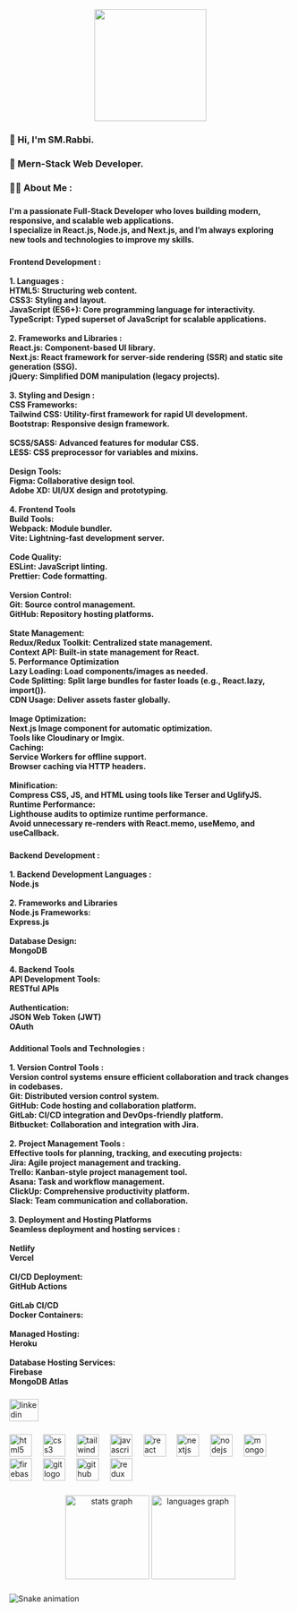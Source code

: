 <div align="center">
  <img height="200" src="https://camo.githubusercontent.com/bcbb03f97a8a3a6bab2158e456bc2541405d02b10be2ff73f7d182157e5d950a/68747470733a2f2f692e6962622e636f2e636f6d2f6d34576b7039592f6275696c642d6d65726e2d7765622d6170702d7573696e672d6e6f64652d6a732d657870726573732d6a732d72656163742d6a732d6e6578742d6a732d6d6f6e676f64622d7461696c77696e642d322e77656270"  />
</div>

###

<h3 align="left">👋 Hi, I'm SM.Rabbi.</h3>

###

<h3 align="left">🚀 Mern-Stack Web Developer.</h3>

###

<h3 align="left">🧑‍💻 About Me :</h3>

###

<h4 align="left">I'm a passionate Full-Stack Developer who loves building modern, responsive, and scalable web applications.<br>I specialize in React.js, Node.js, and Next.js, and I’m always exploring new tools and technologies to improve my skills.</h4>

###

<h4 align="left">Frontend Development : <br><br>1. Languages :<br>HTML5: Structuring web content.<br>CSS3: Styling and layout.<br>JavaScript (ES6+): Core programming language for interactivity.<br>TypeScript: Typed superset of JavaScript for scalable applications.<br><br>2. Frameworks and Libraries :<br>React.js: Component-based UI library.<br>Next.js: React framework for server-side rendering (SSR) and static site generation (SSG).<br>jQuery: Simplified DOM manipulation (legacy projects).<br><br>3. Styling and Design :<br>CSS Frameworks:<br>Tailwind CSS: Utility-first framework for rapid UI development.<br>Bootstrap: Responsive design framework.<br><br>SCSS/SASS: Advanced features for modular CSS.<br>LESS: CSS preprocessor for variables and mixins.<br><br>Design Tools:<br>Figma: Collaborative design tool.<br>Adobe XD: UI/UX design and prototyping.<br><br>4. Frontend Tools<br>Build Tools:<br>Webpack: Module bundler.<br>Vite: Lightning-fast development server.<br><br>Code Quality:<br>ESLint: JavaScript linting.<br>Prettier: Code formatting.<br><br>Version Control:<br>Git: Source control management.<br>GitHub: Repository hosting platforms.<br><br>State Management:<br>Redux/Redux Toolkit: Centralized state management.<br>Context API: Built-in state management for React.<br>5. Performance Optimization<br>Lazy Loading: Load components/images as needed.<br>Code Splitting: Split large bundles for faster loads (e.g., React.lazy, import()).<br>CDN Usage: Deliver assets faster globally.<br><br>Image Optimization:<br>Next.js Image component for automatic optimization.<br>Tools like Cloudinary or Imgix.<br>Caching:<br>Service Workers for offline support.<br>Browser caching via HTTP headers.<br><br>Minification:<br>Compress CSS, JS, and HTML using tools like Terser and UglifyJS.<br>Runtime Performance:<br>Lighthouse audits to optimize runtime performance.<br>Avoid unnecessary re-renders with React.memo, useMemo, and useCallback.</h4>

###

<h4 align="left">Backend Development :<br><br>1. Backend Development Languages :<br>Node.js<br><br>2. Frameworks and Libraries<br>Node.js Frameworks:<br>Express.js<br><br>Database Design:<br>MongoDB<br><br>4. Backend Tools<br>API Development Tools:<br>RESTful APIs<br><br>Authentication:<br>JSON Web Token (JWT)<br>OAuth</h4>

###

<h4 align="left">Additional Tools and Technologies : <br><br>1. Version Control Tools :<br>Version control systems ensure efficient collaboration and track changes in codebases.<br>Git: Distributed version control system.<br>GitHub: Code hosting and collaboration platform.<br>GitLab: CI/CD integration and DevOps-friendly platform.<br>Bitbucket: Collaboration and integration with Jira.<br><br>2. Project Management Tools :<br>Effective tools for planning, tracking, and executing projects:<br>Jira: Agile project management and tracking.<br>Trello: Kanban-style project management tool.<br>Asana: Task and workflow management.<br>ClickUp: Comprehensive productivity platform.<br>Slack: Team communication and collaboration.<br><br>3. Deployment and Hosting Platforms<br>Seamless deployment and hosting services :<br><br>Netlify<br>Vercel<br><br>CI/CD Deployment:<br>GitHub Actions<br><br>GitLab CI/CD<br>Docker Containers:<br><br>Managed Hosting:<br>Heroku<br><br>Database Hosting Services:<br>Firebase<br>MongoDB Atlas</h4>

###

<div align="left">
  <a href="https://www.linkedin.com/in/soyyed-mohammad-rabbi-529b57261/" target="_blank">
    <img src="https://raw.githubusercontent.com/maurodesouza/profile-readme-generator/master/src/assets/icons/social/linkedin/default.svg" width="52" height="40" alt="linkedin logo"  />
  </a>
</div>

###

<div align="left">
  <img src="https://img.shields.io/badge/HTML5-E34F26?logo=html5&logoColor=white&style=for-the-badge" height="40" alt="html5 logo"  />
  <img width="12" />
  <img src="https://img.shields.io/badge/CSS3-1572B6?logo=css3&logoColor=white&style=for-the-badge" height="40" alt="css3 logo"  />
  <img width="12" />
  <img src="https://img.shields.io/badge/Tailwind CSS-06B6D4?logo=tailwindcss&logoColor=black&style=for-the-badge" height="40" alt="tailwindcss logo"  />
  <img width="12" />
  <img src="https://img.shields.io/badge/JavaScript-F7DF1E?logo=javascript&logoColor=black&style=for-the-badge" height="40" alt="javascript logo"  />
  <img width="12" />
  <img src="https://img.shields.io/badge/React-61DAFB?logo=react&logoColor=black&style=for-the-badge" height="40" alt="react logo"  />
  <img width="12" />
  <img src="https://img.shields.io/badge/Next.js-000000?logo=nextdotjs&logoColor=white&style=for-the-badge" height="40" alt="nextjs logo"  />
  <img width="12" />
  <img src="https://img.shields.io/badge/Node.js-339933?logo=nodedotjs&logoColor=white&style=for-the-badge" height="40" alt="nodejs logo"  />
  <img width="12" />
  <img src="https://img.shields.io/badge/MongoDB-47A248?logo=mongodb&logoColor=white&style=for-the-badge" height="40" alt="mongodb logo"  />
  <img width="12" />
  <img src="https://img.shields.io/badge/Firebase-FFCA28?logo=firebase&logoColor=black&style=for-the-badge" height="40" alt="firebase logo"  />
  <img width="12" />
  <img src="https://img.shields.io/badge/Git-F05032?logo=git&logoColor=white&style=for-the-badge" height="40" alt="git logo"  />
  <img width="12" />
  <img src="https://img.shields.io/badge/GitHub-181717?logo=github&logoColor=white&style=for-the-badge" height="40" alt="github logo"  />
  <img width="12" />
  <img src="https://img.shields.io/badge/Redux-764ABC?logo=redux&logoColor=white&style=for-the-badge" height="40" alt="redux logo"  />
</div>

###

<div align="center">
  <img src="https://github-readme-stats.vercel.app/api?username=soyyedrabbi77&hide_title=false&hide_rank=false&show_icons=true&include_all_commits=true&count_private=true&disable_animations=false&theme=dracula&locale=en&hide_border=false&order=1" height="150" alt="stats graph"  />
  <img src="https://github-readme-stats.vercel.app/api/top-langs?username=soyyedrabbi77&locale=en&hide_title=false&layout=compact&card_width=320&langs_count=5&theme=dracula&hide_border=false&order=2" height="150" alt="languages graph"  />
</div>

###

<img src="https://raw.githubusercontent.com/soyyedrabbi77/soyyedrabbi77/output/snake.svg" alt="Snake animation" />

###
